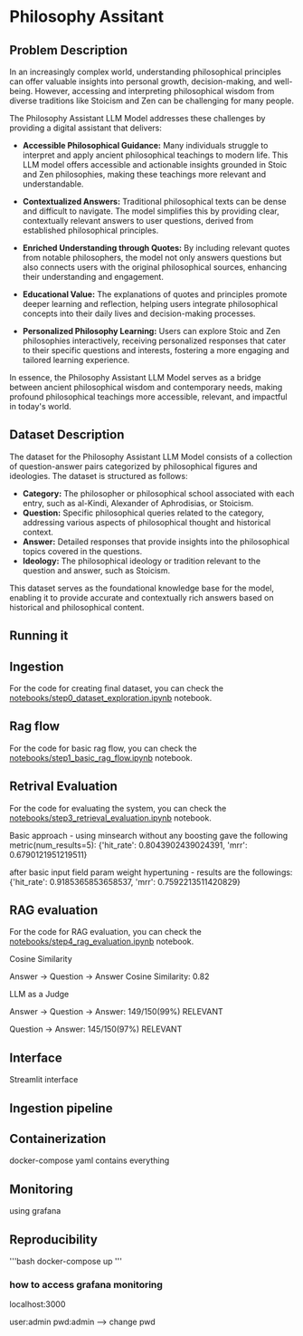 # Philosophy Assitant

## Problem Description

In an increasingly complex world, understanding philosophical principles can offer valuable insights into personal growth, decision-making, and well-being. However, accessing and interpreting philosophical wisdom from diverse traditions like Stoicism and Zen can be challenging for many people. 

The Philosophy Assistant LLM Model addresses these challenges by providing a digital assistant that delivers:

- **Accessible Philosophical Guidance:** Many individuals struggle to interpret and apply ancient philosophical teachings to modern life. This LLM model offers accessible and actionable insights grounded in Stoic and Zen philosophies, making these teachings more relevant and understandable.

- **Contextualized Answers:** Traditional philosophical texts can be dense and difficult to navigate. The model simplifies this by providing clear, contextually relevant answers to user questions, derived from established philosophical principles.

- **Enriched Understanding through Quotes:** By including relevant quotes from notable philosophers, the model not only answers questions but also connects users with the original philosophical sources, enhancing their understanding and engagement.

- **Educational Value:** The explanations of quotes and principles promote deeper learning and reflection, helping users integrate philosophical concepts into their daily lives and decision-making processes.

- **Personalized Philosophy Learning:** Users can explore Stoic and Zen philosophies interactively, receiving personalized responses that cater to their specific questions and interests, fostering a more engaging and tailored learning experience.

In essence, the Philosophy Assistant LLM Model serves as a bridge between ancient philosophical wisdom and contemporary needs, making profound philosophical teachings more accessible, relevant, and impactful in today's world.


## Dataset Description

The dataset for the Philosophy Assistant LLM Model consists of a collection of question-answer pairs categorized by philosophical figures and ideologies. The dataset is structured as follows:

- **Category:** The philosopher or philosophical school associated with each entry, such as al-Kindi, Alexander of Aphrodisias, or Stoicism.
- **Question:** Specific philosophical queries related to the category, addressing various aspects of philosophical thought and historical context.
- **Answer:** Detailed responses that provide insights into the philosophical topics covered in the questions.
- **Ideology:** The philosophical ideology or tradition relevant to the question and answer, such as Stoicism.

This dataset serves as the foundational knowledge base for the model, enabling it to provide accurate and contextually rich answers based on historical and philosophical content.


## Running it

## Ingestion
For the code for creating final dataset, you can check the [notebooks/step0_dataset_exploration.ipynb](notebooks/step0_dataset_exploration.ipynb) notebook.

## Rag flow

For the code for basic rag flow, you can check the [notebooks/step1_basic_rag_flow.ipynb](notebooks/step1_basic_rag_flow.ipynb) notebook.

## Retrival Evaluation

For the code for evaluating the system, you can check the [notebooks/step3_retrieval_evaluation.ipynb](notebooks/step3_retrieval_evaluation.ipynb) notebook.

Basic approach - using minsearch without any boosting gave the following metric(num_results=5):
{'hit_rate': 0.8043902439024391, 'mrr': 0.6790121951219511}

after basic input field param weight hypertuning - results are the followings:
{'hit_rate': 0.9185365853658537, 'mrr': 0.7592213511420829}

## RAG evaluation

For the code for RAG evaluation, you can check the [notebooks/step4_rag_evaluation.ipynb](notebooks/step4_rag_evaluation.ipynb) notebook.

Cosine Similarity

Answer -> Question -> Answer Cosine Similarity: 0.82

LLM as a Judge

Answer -> Question -> Answer: 149/150(99%) RELEVANT

Question -> Answer: 145/150(97%) RELEVANT

## Interface

Streamlit interface

## Ingestion pipeline

## Containerization

docker-compose yaml contains everything

## Monitoring

using grafana

## Reproducibility

'''bash
docker-compose up
'''

### how to access grafana monitoring

localhost:3000

user:admin 
pwd:admin --> change pwd

